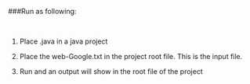 ###Run as following:

&nbsp;

1. Place .java in a java project

2. Place the web-Google.txt in the project root file. This is the input file.

3. Run and an output will show in the root file of the project